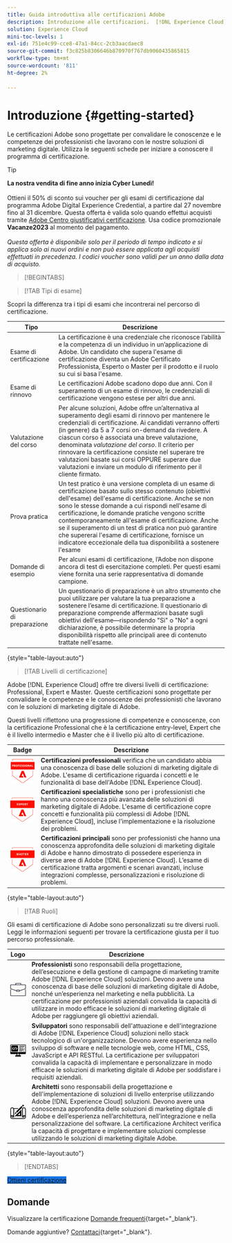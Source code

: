 ```yaml
---
title: Guida introduttiva alle certificazioni Adobe
description: Introduzione alle certificazioni.  [!DNL Experience Cloud]  Scopri il programma e questo sito web.
solution: Experience Cloud
mini-toc-levels: 1
exl-id: 751e4c99-cce8-47a1-84cc-2cb3aacdaec8
source-git-commit: f3c825b8306646b870970f767db9060435865815
workflow-type: tm+mt
source-wordcount: '811'
ht-degree: 2%

---
```


# Introduzione {#getting-started}

Le certificazioni Adobe sono progettate per convalidare le conoscenze e le competenze dei professionisti che lavorano con le nostre soluzioni di marketing digitale. Utilizza le seguenti schede per iniziare a conoscere il programma di certificazione.

>[!TIP]
>
>**La nostra vendita di fine anno inizia Cyber Lunedì!** <br><br> Ottieni il 50% di sconto sui voucher per gli esami di certificazione dal programma Adobe Digital Experience Credential, a partire dal 27 novembre fino al 31 dicembre. Questa offerta è valida solo quando effettui acquisti tramite [Adobe Centro giustificativi certificazione](https://market.xvoucher.com/adobe). Usa codice promozionale **Vacanze2023** al momento del pagamento. <br><br> <i>Questa offerta è disponibile solo per il periodo di tempo indicato e si applica solo ai nuovi ordini e non può essere applicata agli acquisti effettuati in precedenza. I codici voucher sono validi per un anno dalla data di acquisto.</i>

>[!BEGINTABS]

>[!TAB Tipi di esame]

Scopri la differenza tra i tipi di esami che incontrerai nel percorso di certificazione.

| Tipo | Descrizione |
| ------- | ------- |
| Esame di certificazione | La certificazione è una credenziale che riconosce l’abilità e la competenza di un individuo in un’applicazione di Adobe. Un candidato che supera l&#39;esame di certificazione diventa un Adobe Certificato Professionista, Esperto o Master per il prodotto e il ruolo su cui si basa l&#39;esame. |
| Esame di rinnovo | Le certificazioni Adobe scadono dopo due anni. Con il superamento di un esame di rinnovo, le credenziali di certificazione vengono estese per altri due anni. |
| Valutazione del corso | Per alcune soluzioni, Adobe offre un’alternativa al superamento degli esami di rinnovo per mantenere le credenziali di certificazione. Ai candidati verranno offerti (in genere) da 5 a 7 corsi on-demand da rivedere. A ciascun corso è associata una breve valutazione, denominata _valutazione del corso_. Il criterio per rinnovare la certificazione consiste nel superare tre valutazioni basate sui corsi OPPURE superare due valutazioni e inviare un modulo di riferimento per il cliente firmato. |
| Prova pratica | Un test pratico è una versione completa di un esame di certificazione basato sullo stesso contenuto (obiettivi dell&#39;esame) dell&#39;esame di certificazione. Anche se non sono le stesse domande a cui rispondi nell&#39;esame di certificazione, le domande pratiche vengono scritte contemporaneamente all&#39;esame di certificazione. Anche se il superamento di un test di pratica non può garantire che supererai l&#39;esame di certificazione, fornisce un indicatore eccezionale della tua disponibilità a sostenere l&#39;esame |
| Domande di esempio | Per alcuni esami di certificazione, l’Adobe non dispone ancora di test di esercitazione completi. Per questi esami viene fornita una serie rappresentativa di domande campione. |
| Questionario di preparazione | Un questionario di preparazione è un altro strumento che puoi utilizzare per valutare la tua preparazione a sostenere l’esame di certificazione. Il questionario di preparazione comprende affermazioni basate sugli obiettivi dell&#39;esame—rispondendo &quot;Sì&quot; o &quot;No&quot; a ogni dichiarazione, è possibile determinare la propria disponibilità rispetto alle principali aree di contenuto trattate nell&#39;esame. |

{style="table-layout:auto"}

>[!TAB Livelli di certificazione]

Adobe [!DNL Experience Cloud] offre tre diversi livelli di certificazione: Professional, Expert e Master. Queste certificazioni sono progettate per convalidare le competenze e le conoscenze dei professionisti che lavorano con le soluzioni di marketing digitale di Adobe.

Questi livelli riflettono una progressione di competenze e conoscenze, con la certificazione Professional che è la certificazione entry-level, Expert che è il livello intermedio e Master che è il livello più alto di certificazione.

| Badge | Descrizione |
| ------- | ------- |
| ![Badge professionale](/help/certifications/assets/professional-badge-Xsmall.png) | **Certificazioni professionali** verifica che un candidato abbia una conoscenza di base delle soluzioni di marketing digitale di Adobe. L&#39;esame di certificazione riguarda i concetti e le funzionalità di base dell&#39;Adobe [!DNL Experience Cloud]. |
| ![Badge esperti](/help/certifications/assets/expert-badge-Xsmall.png) | **Certificazioni specialistiche** sono per i professionisti che hanno una conoscenza più avanzata delle soluzioni di marketing digitale di Adobe. L&#39;esame di certificazione copre concetti e funzionalità più complessi di Adobe [!DNL Experience Cloud], incluse l&#39;implementazione e la risoluzione dei problemi. |
| ![Badge principale](/help/certifications/assets/master-badge-Xsmall.png) | **Certificazioni principali** sono per professionisti che hanno una conoscenza approfondita delle soluzioni di marketing digitale di Adobe e hanno dimostrato di possedere esperienza in diverse aree di Adobe [!DNL Experience Cloud]. L’esame di certificazione tratta argomenti e scenari avanzati, incluse integrazioni complesse, personalizzazioni e risoluzione di problemi. |

{style="table-layout:auto"}

>[!TAB Ruoli]

Gli esami di certificazione di Adobe sono personalizzati su tre diversi ruoli. Leggi le informazioni seguenti per trovare la certificazione giusta per il tuo percorso professionale.

| Logo | Descrizione |
| ------- | ------- |
| ![Badge Professionista](/help/certifications/assets/business_practitioner_blk_small.png) | **Professionisti** sono responsabili della progettazione, dell’esecuzione e della gestione di campagne di marketing tramite Adobe [!DNL Experience Cloud] soluzioni. Devono avere una conoscenza di base delle soluzioni di marketing digitale di Adobe, nonché un’esperienza nel marketing e nella pubblicità. La certificazione per professionisti aziendali convalida la capacità di utilizzare in modo efficace le soluzioni di marketing digitale di Adobe per raggiungere gli obiettivi aziendali. |
| ![Badge sviluppatore](/help/certifications/assets/developer_blk_small.png) | **Sviluppatori** sono responsabili dell&#39;attuazione e dell&#39;integrazione di Adobe [!DNL Experience Cloud] soluzioni nello stack tecnologico di un&#39;organizzazione. Devono avere esperienza nello sviluppo di software e nelle tecnologie web, come HTML, CSS, JavaScript e API RESTful. La certificazione per sviluppatori convalida la capacità di implementare e personalizzare in modo efficace le soluzioni di marketing digitale di Adobe per soddisfare i requisiti aziendali. |
| ![Badge architetto](/help/certifications/assets/architect_blk_small.png) | **Architetti** sono responsabili della progettazione e dell&#39;implementazione di soluzioni di livello enterprise utilizzando Adobe [!DNL Experience Cloud] soluzioni. Devono avere una conoscenza approfondita delle soluzioni di marketing digitale di Adobe e dell’esperienza nell’architettura, nell’integrazione e nella personalizzazione del software. La certificazione Architect verifica la capacità di progettare e implementare soluzioni complesse utilizzando le soluzioni di marketing digitale Adobe. |

{style="table-layout:auto"}

<!--

>[!TAB Certification journey]

The Certification Journey Guide is a comprehensive tool designed to provide you with all the information you need to prepare for a certification exam. The guide is divided into three main sections: Get Ready, Get Prepped, and Get Certified.

| Sections | Description |
| ------- | ------- |
|**Get Ready** | Intended to give an overview of the exam, including information about the intended audience, exam details, readiness self-assessment, exam objectives, and scope. This section helps you understand the exam and what you can expect when taking it. The readiness self-assessment is particularly helpful, as it allows you to determine your current level of knowledge and identify areas where you may need to focus your study efforts. |
| **Get Prepped** | Is where you can find training and resources to help you prepare for the exam. This section includes information about and links to study materials and training courses. |
| **Get Certified** | Offers valuable information on how to register for the certification exam, including details about the registration process and available payment methods. In addition, this section also provides a clear overview of the exam process. Look to this section for helpful resources, such as a link to the Adobe Certification Prep Portal for exams that offer practice tests, as well as links to register for certification exams. |

{style="table-layout:auto"}

-->

>[!ENDTABS]

<a href="https://experienceleague.adobe.com/docs/certification/certification/how-to-get-certified.html" target="_blank" class="spectrum-Button spectrum-Button--fill spectrum-Button--accent spectrum-Button--sizeM is-margin-bottom-big-big at-element-click-tracking" style="background-color:#1473E6">

<span class="spectrum-Button-label has-no-wrap">
   Ottieni certificazione
</span>
</a>

## Domande

Visualizzare la certificazione [Domande frequenti](https://experienceleague.adobe.com/docs/certification/certification/faq.html){target="_blank"}.

Domande aggiuntive? [Contattaci](mailto:certif@adobe.com){target="_blank"}.
